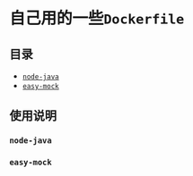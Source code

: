 
# 自己用的一些`Dockerfile`

## 目录

- [`node-java`]()
- [`easy-mock`]()

## 使用说明

### `node-java`

### `easy-mock`
